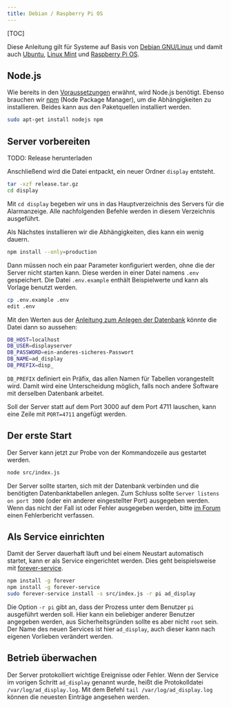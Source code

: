 ```yaml
---
title: Debian / Raspberry Pi OS
---
```

[TOC]

Diese Anleitung gilt für Systeme auf Basis von [Debian GNU/Linux](https://www.debian.org/) und damit auch [Ubuntu](https://ubuntu.com/), [Linux Mint](https://linuxmint.com/) und [Raspberry Pi OS](https://www.raspberrypi.org/downloads/raspberry-pi-os/).

## Node.js
Wie bereits in den [Voraussetzungen](Voraussetzungen#page_Node.js) erwähnt, wird Node.js benötigt.
Ebenso brauchen wir [npm](https://www.npmjs.com/) (Node Package Manager), um die Abhängigkeiten zu installieren.
Beides kann aus den Paketquellen installiert werden.
````bash
sudo apt-get install nodejs npm
````

## Server vorbereiten
TODO: Release herunterladen

Anschließend wird die Datei entpackt, ein neuer Ordner `display` entsteht.

```bash
tar -xzf release.tar.gz
cd display
```

Mit `cd display` begeben wir uns in das Hauptverzeichnis des Servers für die Alarmanzeige.
Alle nachfolgenden Befehle werden in diesem Verzeichnis ausgeführt.

Als Nächstes installieren wir die Abhängigkeiten, dies kann ein wenig dauern.
```bash
npm install --only=production
```

Dann müssen noch ein paar Parameter konfiguriert werden, ohne die der Server nicht starten kann.
Diese werden in einer Datei namens `.env` gespeichert.
Die Datei `.env.example` enthält Beispielwerte und kann als Vorlage benutzt werden.
```bash
cp .env.example .env
edit .env
```

Mit den Werten aus der [Anleitung zum Anlegen der Datenbank](Voraussetzungen#page_Datenbank) könnte die Datei dann so aussehen:
```bash
DB_HOST=localhost
DB_USER=displayserver
DB_PASSWORD=ein-anderes-sicheres-Passwort
DB_NAME=ad_display
DB_PREFIX=disp_
```
`DB_PREFIX` definiert ein Präfix, das allen Namen für Tabellen vorangestellt wird.
Damit wird eine Unterscheidung möglich, falls noch andere Software mit derselben Datenbank arbeitet.

Soll der Server statt auf dem Port 3000 auf dem Port 4711 lauschen, kann eine Zeile mit `PORT=4711` angefügt werden.

## Der erste Start
Der Server kann jetzt zur Probe von der Kommandozeile aus gestartet werden.
```bash
node src/index.js
```
Der Server sollte starten, sich mit der Datenbank verbinden und die benötigten Datenbanktabellen anlegen.
Zum Schluss sollte `Server listens on port 3000` (oder ein anderer eingestellter Port) ausgegeben werden.
Wenn das nicht der Fall ist oder Fehler ausgegeben werden, bitte [im Forum](https://community.alarmdisplay.org/c/support/beta-test/6) einen Fehlerbericht verfassen.

## Als Service einrichten
Damit der Server dauerhaft läuft und bei einem Neustart automatisch startet, kann er als Service eingerichtet werden.
Dies geht beispielsweise mit [forever-service](https://github.com/zapty/forever-service).
```bash
npm install -g forever
npm install -g forever-service
sudo forever-service install -s src/index.js -r pi ad_display
```
Die Option `-r pi` gibt an, dass der Prozess unter dem Benutzer `pi` ausgeführt werden soll.
Hier kann ein beliebiger anderer Benutzer angegeben werden, aus Sicherheitsgründen sollte es aber nicht `root` sein.
Der Name des neuen Services ist hier `ad_display`, auch dieser kann nach eigenen Vorlieben verändert werden.

## Betrieb überwachen
Der Server protokolliert wichtige Ereignisse oder Fehler.
Wenn der Service im vorigen Schritt `ad_display` genannt wurde, heißt die Protokolldatei `/var/log/ad_display.log`.
Mit dem Befehl `tail /var/log/ad_display.log` können die neuesten Einträge angesehen werden.